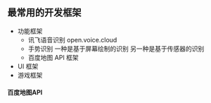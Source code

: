 ## 最常用的开发框架

 - 功能框架
	 - 讯飞语音识别 open.voice.cloud
	 - 手势识别 一种是基于屏幕绘制的识别 另一种是基于传感器的识别
	 - 百度地图 API 框架
 - UI 框架
 - 游戏框架

#### 百度地图API

